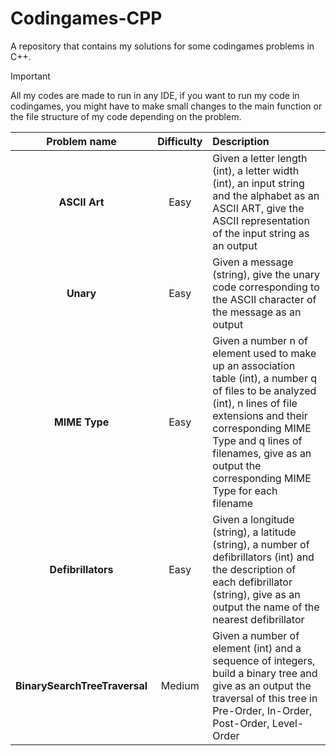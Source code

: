 # Codingames-CPP
A repository that contains my solutions for some codingames problems in C++.  
> [!IMPORTANT]
> All my codes are made to run in any IDE, if you want to run my code in codingames, you might have to make small changes to the main function or the file structure of my code depending on the problem.  

|Problem name|Difficulty|Description|
| :---: | :---: | :--- |
| **ASCII Art** | Easy | Given a letter length (int), a letter width (int), an input string and the alphabet as an ASCII ART, give the ASCII representation of the input string as an output |
| **Unary** | Easy | Given a message (string), give the unary code corresponding to the ASCII character of the message as an output |
| **MIME Type** | Easy | Given a number n of element used to make up an association table (int), a number q of files to be analyzed (int), n lines of file extensions and their corresponding MIME Type and q lines of filenames, give as an output the corresponding MIME Type for each filename |
| **Defibrillators** | Easy | Given a longitude (string), a latitude (string), a number of defibrillators (int) and the description of each defibrillator (string), give as an output the name of the nearest defibrillator |
| **BinarySearchTreeTraversal** | Medium | Given a number of element (int) and a sequence of integers, build a binary tree and give as an output the traversal of this tree in Pre-Order, In-Order, Post-Order, Level-Order |

